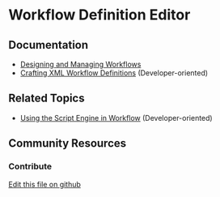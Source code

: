 # Workflow Definition Editor

## Documentation

* [Designing and Managing Workflows](https://learn.liferay.com/dxp/latest/en/process-automation/workflow/designing-and-managing-workflows.html)
* [Crafting XML Workflow Definitions](https://learn.liferay.com/dxp/7.x/en/process-automation/workflow/developer-guide/crafting-xml-workflow-definitions.html) (Developer-oriented)

## Related Topics

* [Using the Script Engine in Workflow](https://learn.liferay.com/dxp/7.x/en/process-automation/workflow/developer-guide/using-the-script-engine-in-workflow.html) (Developer-oriented)

## Community Resources

### Contribute

[Edit this file on github](https://github.com/olafk/controlpanel-documentation-docs/blob/master/md/73en/com_liferay_portal_workflow_kaleo_designer_web_portlet_KaleoDesignerPortlet/designer_edit_kaleo_definition_version.jsp.md)

